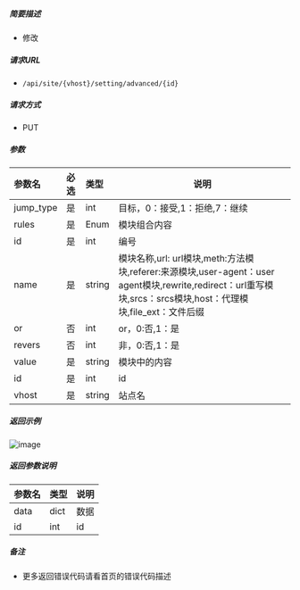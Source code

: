

    
##### 简要描述

- 修改

##### 请求URL
- ` /api/site/{vhost}/setting/advanced/{id} `
  
##### 请求方式
- PUT 

##### 参数

|参数名|必选|类型|说明|
|:----    |:---|:----- |-----   |
|jump_type |是  |int |目标，0：接受,1：拒绝,7：继续   |
|rules |是  |Enum |模块组合内容   |
|id |是  |int |编号   |
|name |是  |string |模块名称,url: url模块,meth:方法模块,referer:来源模块,user-agent：user agent模块,rewrite,redirect：url重写模块,srcs：srcs模块,host：代理模块,file_ext：文件后缀   |
|or |否  |int |or，0:否,1：是   |
|revers |否  |int |非，0:否,1：是   |
|value |是  |string |模块中的内容   |
|id |是  |int |id   |
|vhost |是  |string |站点名   |


##### 返回示例 

![image](https://user-images.githubusercontent.com/90588289/133774884-91e4ff90-d311-414c-903f-b72f0f23b65f.png)

##### 返回参数说明 

|参数名|类型|说明|
|:-----  |:-----|-----                           |
|data |dict   |数据 |
|id |int   | id|

##### 备注 

- 更多返回错误代码请看首页的错误代码描述



